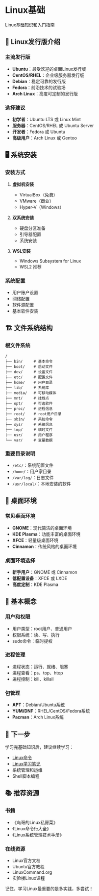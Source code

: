 # Linux基础

Linux基础知识和入门指南

## 🐧 Linux发行版介绍

### 主流发行版
- **Ubuntu**：最受欢迎的桌面Linux发行版
- **CentOS/RHEL**：企业级服务器发行版
- **Debian**：稳定可靠的发行版
- **Fedora**：前沿技术的试验场
- **Arch Linux**：高度可定制的发行版

### 选择建议
- **初学者**：Ubuntu LTS 或 Linux Mint
- **服务器**：CentOS/RHEL 或 Ubuntu Server
- **开发者**：Fedora 或 Ubuntu
- **高级用户**：Arch Linux 或 Gentoo

## 🖥️ 系统安装

### 安装方式
1. **虚拟机安装**
   - VirtualBox（免费）
   - VMware（商业）
   - Hyper-V（Windows）

2. **双系统安装**
   - 硬盘分区准备
   - 引导器配置
   - 系统安装

3. **WSL安装**
   - Windows Subsystem for Linux
   - WSL2 推荐

### 系统配置
- 用户账户设置
- 网络配置
- 软件源配置
- 基本软件安装

## 🏗️ 文件系统结构

### 根文件系统
```
/
├── bin/     # 基本命令
├── boot/    # 启动文件
├── dev/     # 设备文件
├── etc/     # 配置文件
├── home/    # 用户目录
├── lib/     # 系统库
├── media/   # 可移动媒体
├── mnt/     # 挂载点
├── opt/     # 可选软件
├── proc/    # 进程信息
├── root/    # root用户目录
├── sbin/    # 系统命令
├── sys/     # 系统信息
├── tmp/     # 临时文件
├── usr/     # 用户程序
└── var/     # 变量数据
```

### 重要目录说明
- `/etc/`：系统配置文件
- `/home/`：用户家目录
- `/var/log/`：日志文件
- `/usr/local/`：本地安装的软件

## 🔧 桌面环境

### 常见桌面环境
- **GNOME**：现代简洁的桌面环境
- **KDE Plasma**：功能丰富的桌面环境
- **XFCE**：轻量级桌面环境
- **Cinnamon**：传统风格的桌面环境

### 桌面环境选择
- **新手用户**：GNOME 或 Cinnamon
- **低配置设备**：XFCE 或 LXDE
- **高度定制**：KDE Plasma

## 📝 基本概念

### 用户和权限
- 用户类型：root用户、普通用户
- 权限系统：读、写、执行
- sudo命令：临时提权

### 进程管理
- 进程状态：运行、就绪、阻塞
- 进程查看：ps、top、htop
- 进程控制：kill、killall

### 包管理
- **APT**：Debian/Ubuntu系统
- **YUM/DNF**：RHEL/CentOS/Fedora系统
- **Pacman**：Arch Linux系统

## 🎯 下一步

学习完基础知识后，建议继续学习：
- [Linux命令](../commands/)
- [Linux学习笔记](../notes/)
- 系统管理和运维
- Shell脚本编程

## 📚 推荐资源

### 书籍
- 《鸟哥的Linux私房菜》
- 《Linux命令行大全》
- 《Linux系统管理技术手册》

### 在线资源
- Linux官方文档
- Ubuntu官方教程
- LinuxCommand.org
- 实验楼Linux课程

记住，学习Linux最重要的是多实践，多尝试！
